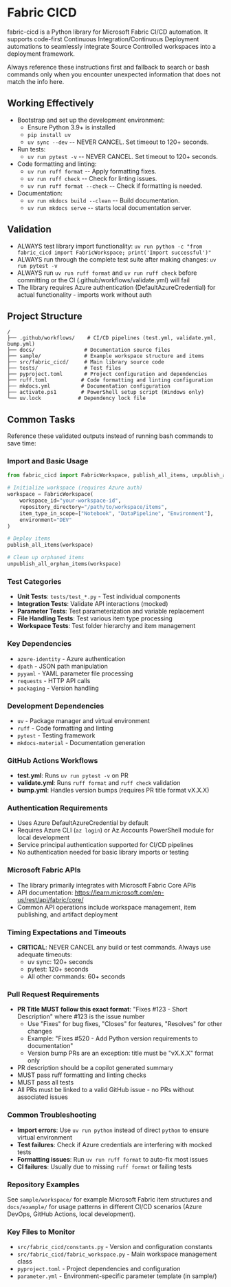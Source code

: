 # Fabric CICD
fabric-cicd is a Python library for Microsoft Fabric CI/CD automation. It supports code-first Continuous Integration/Continuous Deployment automations to seamlessly integrate Source Controlled workspaces into a deployment framework.

Always reference these instructions first and fallback to search or bash commands only when you encounter unexpected information that does not match the info here.

## Working Effectively
- Bootstrap and set up the development environment:
  - Ensure Python 3.9+ is installed
  - `pip install uv`
  - `uv sync --dev` -- NEVER CANCEL. Set timeout to 120+ seconds.
- Run tests:
  - `uv run pytest -v` -- NEVER CANCEL. Set timeout to 120+ seconds.
- Code formatting and linting:
  - `uv run ruff format` -- Apply formatting fixes.
  - `uv run ruff check` -- Check for linting issues.
  - `uv run ruff format --check` -- Check if formatting is needed.
- Documentation:
  - `uv run mkdocs build --clean` -- Build documentation.
  - `uv run mkdocs serve` -- starts local documentation server.

## Validation
- ALWAYS test library import functionality: `uv run python -c "from fabric_cicd import FabricWorkspace; print('Import successful')"`
- ALWAYS run through the complete test suite after making changes: `uv run pytest -v`
- ALWAYS run `uv run ruff format` and `uv run ruff check` before committing or the CI (.github/workflows/validate.yml) will fail
- The library requires Azure authentication (DefaultAzureCredential) for actual functionality - imports work without auth

## Project Structure
```
/
├── .github/workflows/    # CI/CD pipelines (test.yml, validate.yml, bump.yml)
├── docs/                # Documentation source files
├── sample/              # Example workspace structure and items
├── src/fabric_cicd/     # Main library source code
├── tests/               # Test files
├── pyproject.toml       # Project configuration and dependencies
├── ruff.toml           # Code formatting and linting configuration
├── mkdocs.yml          # Documentation configuration
├── activate.ps1        # PowerShell setup script (Windows only)
└── uv.lock            # Dependency lock file
```

## Common Tasks
Reference these validated outputs instead of running bash commands to save time:

### Import and Basic Usage
```python
from fabric_cicd import FabricWorkspace, publish_all_items, unpublish_all_orphan_items

# Initialize workspace (requires Azure auth)
workspace = FabricWorkspace(
    workspace_id="your-workspace-id",
    repository_directory="/path/to/workspace/items",
    item_type_in_scope=["Notebook", "DataPipeline", "Environment"],
    environment="DEV"
)

# Deploy items
publish_all_items(workspace)

# Clean up orphaned items
unpublish_all_orphan_items(workspace)
```

### Test Categories
- **Unit Tests**: `tests/test_*.py` - Test individual components
- **Integration Tests**: Validate API interactions (mocked)
- **Parameter Tests**: Test parameterization and variable replacement
- **File Handling Tests**: Test various item type processing
- **Workspace Tests**: Test folder hierarchy and item management

### Key Dependencies
- `azure-identity` - Azure authentication
- `dpath` - JSON path manipulation  
- `pyyaml` - YAML parameter file processing
- `requests` - HTTP API calls
- `packaging` - Version handling

### Development Dependencies
- `uv` - Package manager and virtual environment
- `ruff` - Code formatting and linting
- `pytest` - Testing framework
- `mkdocs-material` - Documentation generation

### GitHub Actions Workflows
- **test.yml**: Runs `uv run pytest -v` on PR
- **validate.yml**: Runs `ruff format` and `ruff check` validation
- **bump.yml**: Handles version bumps (requires PR title format vX.X.X)

### Authentication Requirements
- Uses Azure DefaultAzureCredential by default
- Requires Azure CLI (`az login`) or Az.Accounts PowerShell module for local development
- Service principal authentication supported for CI/CD pipelines
- No authentication needed for basic library imports or testing

### Microsoft Fabric APIs
- The library primarily integrates with Microsoft Fabric Core APIs
- API documentation: https://learn.microsoft.com/en-us/rest/api/fabric/core/
- Common API operations include workspace management, item publishing, and artifact deployment

### Timing Expectations and Timeouts
- **CRITICAL**: NEVER CANCEL any build or test commands. Always use adequate timeouts:
  - uv sync: 120+ seconds
  - pytest: 120+ seconds  
  - All other commands: 60+ seconds

### Pull Request Requirements
- **PR Title MUST follow this exact format**: "Fixes #123 - Short Description" where #123 is the issue number
  - Use "Fixes" for bug fixes, "Closes" for features, "Resolves" for other changes
  - Example: "Fixes #520 - Add Python version requirements to documentation"
  - Version bump PRs are an exception: title must be "vX.X.X" format only
- PR description should be a copilot generated summary
- MUST pass ruff formatting and linting checks
- MUST pass all tests
- All PRs must be linked to a valid GitHub issue - no PRs without associated issues

### Common Troubleshooting
- **Import errors**: Use `uv run python` instead of direct `python` to ensure virtual environment
- **Test failures**: Check if Azure credentials are interfering with mocked tests
- **Formatting issues**: Run `uv run ruff format` to auto-fix most issues
- **CI failures**: Usually due to missing `ruff format` or failing tests

### Repository Examples
See `sample/workspace/` for example Microsoft Fabric item structures and `docs/example/` for usage patterns in different CI/CD scenarios (Azure DevOps, GitHub Actions, local development).

### Key Files to Monitor
- `src/fabric_cicd/constants.py` - Version and configuration constants
- `src/fabric_cicd/fabric_workspace.py` - Main workspace management class
- `pyproject.toml` - Project dependencies and configuration
- `parameter.yml` - Environment-specific parameter template (in sample/)